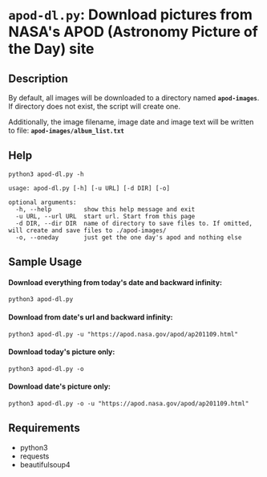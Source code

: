 # **`apod-dl.py`**:  Download pictures from NASA's APOD (Astronomy Picture of the Day) site

## Description

By default, all images will be downloaded to a directory named **`apod-images`**.  If directory does not exist, the script will create one.

Additionally, the image filename, image date and image text will be written to file: **`apod-images/album_list.txt`**


## Help
```shell
python3 apod-dl.py -h

usage: apod-dl.py [-h] [-u URL] [-d DIR] [-o]

optional arguments:
  -h, --help         show this help message and exit
  -u URL, --url URL  start url. Start from this page
  -d DIR, --dir DIR  name of directory to save files to. If omitted, will create and save files to ./apod-images/
  -o, --oneday       just get the one day's apod and nothing else
```

## Sample Usage
#### Download everything from today's date and backward infinity:
```shell
python3 apod-dl.py 
```

#### Download from date's url and backward infinity:
```shell
python3 apod-dl.py -u "https://apod.nasa.gov/apod/ap201109.html"
```

#### Download today's picture only:
```shell
python3 apod-dl.py -o
```

#### Download date's picture only:
```shell
python3 apod-dl.py -o -u "https://apod.nasa.gov/apod/ap201109.html"
```

## Requirements
- python3
- requests
- beautifulsoup4

